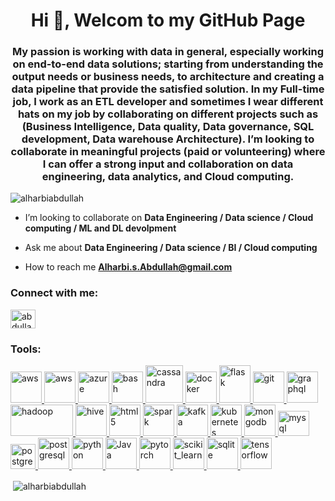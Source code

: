 <h1 align="center">Hi 👋,
   Welcom to my GitHub Page</h1>
<h3 align="center">My passion is working with data in general, especially working on end-to-end data solutions; starting from understanding the output needs or business needs, to architecture and creating a data pipeline that provide the satisfied solution. In my Full-time job, I work as an ETL developer and sometimes I wear different hats on my job by collaborating on different projects such as (Business Intelligence, Data quality, Data governance, SQL development,  Data warehouse Architecture). I’m looking to collaborate in meaningful projects (paid or volunteering) where I can offer a strong input and collaboration on data engineering, data analytics, and Cloud computing.</h3>

<p align="left"> <img src="https://komarev.com/ghpvc/?username=alharbiabdullah&label=Profile%20views&color=0e75b6&style=flat" alt="alharbiabdullah" /> </p>


- I’m looking to collaborate on **Data Engineering / Data science / Cloud computing / ML and DL devolpment**

- Ask me about **Data Engineering / Data science / BI / Cloud computing**

- How to reach me **Alharbi.s.Abdullah@gmail.com**

<h3 align="left">Connect with me:</h3>
<p align="left">
<a href="https://twitter.com/abdullahASZ19" target="blank"><img align="center" src="https://cdn.jsdelivr.net/npm/simple-icons@3.0.1/icons/twitter.svg" alt="abdullahASZ19" height="30" width="40" /></a>
</p>

<h3 align="left">Tools:</h3>
<p align="left">
<a href="https://jupyter.org/" target="_blank"> <img src="https://jupyter.org/assets/main-logo.svg" alt="aws" width="50" height="50"/><a href="https://aws.amazon.com" target="_blank"> <img src="https://1x5o5mujiug388ttap1p8s17-wpengine.netdna-ssl.com/wp-content/uploads/2020/12/AWS-logo-2.jpg?_ga=2.219934169.1161718475.1630788779-372719105.1630788779" alt="aws" width="50" height="50"/> </a><a href="https://azure.microsoft.com/en-in/" target="_blank"> <img src="https://www.vectorlogo.zone/logos/microsoft_azure/microsoft_azure-icon.svg" alt="azure" width="50" height="50"/> </a><a href="https://www.gnu.org/software/bash/" target="_blank"> <img src="https://www.vectorlogo.zone/logos/gnu_bash/gnu_bash-icon.svg" alt="bash" width="50" height="50"/></a><a href="https://cassandra.apache.org/" target="_blank"> <img src="https://www.vectorlogo.zone/logos/apache_cassandra/apache_cassandra-icon.svg" alt="cassandra" width="60" height="60"/> </a><a href="https://www.docker.com/" target="_blank"> <img src="https://www.saturnme.com/wp-content/uploads/2019/10/vertical-logo-monochromatic-1.png" alt="docker" width="50" height="50"/> </a><a href="https://flask.palletsprojects.com/" target="_blank"> <img src="https://www.vectorlogo.zone/logos/pocoo_flask/pocoo_flask-icon.svg" alt="flask" width="50" height="60"/> </a><a href="https://git-scm.com/" target="_blank"> <img src="https://www.vectorlogo.zone/logos/git-scm/git-scm-icon.svg" alt="git" width="50" height="50"/> </a><a href="https://graphql.org" target="_blank"> <img src="https://www.vectorlogo.zone/logos/graphql/graphql-icon.svg" alt="graphql" width="50" height="50"/> </a> 
   <a href="https://hadoop.apache.org/" target="_blank"> <img src="https://qph.fs.quoracdn.net/main-qimg-72801635cd370644216413122d826044.webp" alt="hadoop" width="100" height="50"/> </a><a href="https://hive.apache.org/" target="_blank"> <img src="https://www.vectorlogo.zone/logos/apache_hive/apache_hive-icon.svg" alt="hive" width="50" height="50"/> </a><a href="https://pig.apache.org/" target="_blank"> <img src="https://pig.apache.org/images/pig-logo.gif" alt="html5" width="50" height="50"/> </a> 
   <a href="https://spark.apache.org/" target="_blank"> <img src="https://spark.apache.org/docs/latest/img/spark-logo-hd.png" alt="spark" width="50" height="50"/> </a> 
   <a href="https://kafka.apache.org/" target="_blank"> <img src="https://www.vectorlogo.zone/logos/apache_kafka/apache_kafka-icon.svg" alt="kafka" width="50" height="50"/> </a> <a href="https://kubernetes.io" target="_blank"> <img src="https://www.vectorlogo.zone/logos/kubernetes/kubernetes-icon.svg" alt="kubernetes" width="50" height="50"/> </a>
   <a href="https://www.mongodb.com/" target="_blank"> <img src="https://g.foolcdn.com/art/companylogos/mark/MDB.png" alt="mongodb" width="50" height="50"/> </a><a href="https://www.mysql.com/" target="_blank"> <img src="https://guiltyparties.com/wp-content/uploads/2020/06/MySQL-Logo-678x381.png" alt="mysql" width="50" height="40"/> </a><a href="https://www.postgresql.org" target="_blank"> <img src="https://www.postgresql.org/media/img/about/press/elephant.png" alt="postgresql" width="40" height="40"/> </a><a href="https://docs.microsoft.com/en-us/sql/sql-server/?view=sql-server-ver15" target="_blank"> <img src="https://brandslogos.com/wp-content/uploads/images/microsoft-sql-server-logo.png" alt="postgresql" width="50" height="50"/> </a><a href="https://www.python.org" target="_blank"> <img src="https://juniortech.org/wp-content/uploads/2017/04/python-software-logo-300x158.jpg" alt="python" width="50" height="50"/> </a><a href="https://docs.oracle.com/javase/tutorial/" target="_blank"> <img src="https://www.import.io/wp-content/uploads/2012/04/java-logo-1.png" alt="Java" width="50" height="50"/> </a><a href="https://pytorch.org/" target="_blank"> <img src="https://www.vectorlogo.zone/logos/pytorch/pytorch-icon.svg" alt="pytorch" width="50" height="50"/> </a> <a href="https://scikit-learn.org/" target="_blank"> <img src="https://upload.wikimedia.org/wikipedia/commons/0/05/Scikit_learn_logo_small.svg" alt="scikit_learn" width="50" height="50"/> </a> <a href="https://www.sqlite.org/" target="_blank"> <img src="https://www.vectorlogo.zone/logos/sqlite/sqlite-icon.svg" alt="sqlite" width="50" height="50"/> </a> <a href="https://www.tensorflow.org" target="_blank"> <img src="https://www.vectorlogo.zone/logos/tensorflow/tensorflow-icon.svg" alt="tensorflow" width="50" height="50"/> </a> </p>


<p>&nbsp;<img align="center" src="https://github-readme-stats.vercel.app/api?username=alharbiabdullah&show_icons=true&locale=en" alt="alharbiabdullah" /></p>
